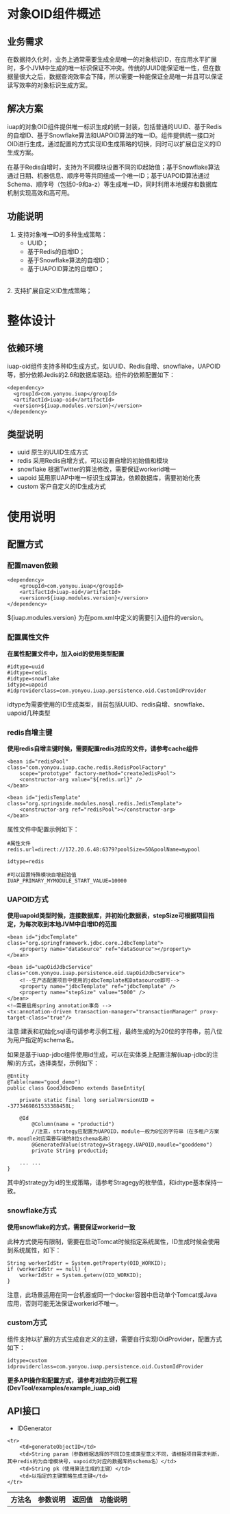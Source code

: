 # 对象OID组件概述 #

## 业务需求 ##

在数据持久化时，业务上通常需要生成全局唯一的对象标识ID，在应用水平扩展时，多个JVM中生成的唯一标识保证不冲突。传统的UUID能保证唯一性，但在数据量很大之后，数据查询效率会下降，所以需要一种能保证全局唯一并且可以保证读写效率的对象标识生成方案。

## 解决方案 ##

iuap的对象OID组件提供唯一标识生成的统一封装，包括普通的UUID、基于Redis的自增ID、基于Snowflake算法和UAPOID算法的唯一ID。组件提供统一接口对OID进行生成，通过配置的方式实现ID生成策略的切换，同时可以扩展自定义的ID生成方案。

在基于Redis自增时，支持为不同模块设置不同的ID起始值；基于Snowflake算法通过日期、机器信息、顺序号等共同组成一个唯一ID；基于UAPOID算法通过Schema、顺序号（包括0-9和a-z）等生成唯一ID，同时利用本地缓存和数据库机制实现高效和高可用。


## 功能说明 ##

1.	支持对象唯一ID的多种生成策略：
	- UUID；
	- 基于Redis的自增ID；
	- 基于Snowflake算法的自增ID；
	- 基于UAPOID算法的自增ID；
<br>
2.	支持扩展自定义ID生成策略；


# 整体设计 #

## 依赖环境 ##
iuap-oid组件支持多种ID生成方式，如UUID、Redis自增、snowflake，UAPOID等，部分依赖Jedis的2.6和数据库驱动。组件的依赖配置如下：

	<dependency>
	  <groupId>com.yonyou.iuap</groupId>
	  <artifactId>iuap-oid</artifactId>
	  <version>${iuap.modules.version}</version>
	</dependency>

## 类型说明 ##

- uuid 原生的UUID生成方式
- redis 采用Redis自增方式，可以设置自增的初始值和模块
- snowflake 根据Twitter的算法修改，需要保证workerid唯一
- uapoid 延用原UAP中唯一标识生成算法，依赖数据库，需要初始化表
- custom 客户自定义的ID生成方式

# 使用说明 #

## 配置方式 ##

### 配置maven依赖 ###
	<dependency>
		<groupId>com.yonyou.iuap</groupId>
		<artifactId>iuap-oid</artifactId>
		<version>${iuap.modules.version}</version>
	</dependency>

${iuap.modules.version} 为在pom.xml中定义的需要引入组件的version。

### 配置属性文件 ###

**在属性配置文件中，加入oid的使用类型配置**

	#idtype=uuid
	#idtype=redis
	#idtype=snowflake
	idtype=uapoid
	#idproviderclass=com.yonyou.iuap.persistence.oid.CustomIdProvider

idtype为需要使用的ID生成类型，目前包括UUID、redis自增、snowflake、uapoid几种类型

### redis自增主键 ###
**使用redis自增主键时候，需要配置redis对应的文件，请参考cache组件**

	<bean id="redisPool" class="com.yonyou.iuap.cache.redis.RedisPoolFactory"
		scope="prototype" factory-method="createJedisPool">
		<constructor-arg value="${redis.url}" />
	</bean>
	
	<bean id="jedisTemplate" class="org.springside.modules.nosql.redis.JedisTemplate">
		<constructor-arg ref="redisPool"></constructor-arg>
	</bean> 

属性文件中配置示例如下：

	#属性文件
	redis.url=direct://172.20.6.48:6379?poolSize=50&poolName=mypool

	idtype=redis

	#可以设置特殊模块自增起始值
	IUAP_PRIMARY_MYMODULE_START_VALUE=10000

### UAPOID方式 ###
**使用uapoid类型时候，连接数据库，并初始化数据表，stepSize可根据项目指定，为每次取到本地JVM中自增ID的范围**

 	<bean id="jdbcTemplate" class="org.springframework.jdbc.core.JdbcTemplate">
		<property name="dataSource" ref="dataSource"></property>
    </bean>	

    <bean id="uapOidJdbcService" class="com.yonyou.iuap.persistence.oid.UapOidJdbcService">
	    <!--生产态配置项目中使用的jdbcTemplate和Datasource即可-->
	    <property name="jdbcTemplate" ref="jdbcTemplate" />
	    <property name="stepSize" value="5000" />
    </bean>
	<!—需要启用spring annotation事务 -->
	<tx:annotation-driven transaction-manager="transactionManager" proxy-target-class="true"/>

注意:建表和初始化sql语句请参考示例工程，最终生成的为20位的字符串，前八位为用户指定的schema名。

如果是基于iuap-jdbc组件使用id生成，可以在实体类上配置注解(iuap-jdbc的注解)的方式，选择类型，示例如下：

	@Entity
	@Table(name="good_demo")
	public class GoodJdbcDemo extends BaseEntity{
	
		private static final long serialVersionUID = -3773469861533388458L;
	
		@Id
	    	@Column(name = "productid")
	    	//注意，strategy应配置为UAPOID，module一般为8位的字符串（在多租户方案中，moudle对应需要存储的8位schema名称）
	    	@GeneratedValue(strategy=Stragegy.UAPOID,moudle="gooddemo")
	    	private String productid;
	
		... ...
	}

其中的strategy为id的生成策略，请参考Stragegy的枚举值，和idtype基本保持一致。

### snowflake方式 ###

**使用snowflake的方式，需要保证workerid一致**

此种方式使用有限制，需要在启动Tomcat时候指定系统属性，ID生成时候会使用到系统属性，如下：

    String workerIdStr = System.getProperty(OID_WORKID);
    if (workerIdStr == null) {
    	workerIdStr = System.getenv(OID_WORKID);
    }
注意，此场景适用在同一台机器或同一个docker容器中启动单个Tomcat或Java应用，否则可能无法保证workerid不唯一。

### custom方式 ###

组件支持以扩展的方式生成自定义的主键，需要自行实现IOidProvider，配置方式如下：

	idtype=custom
	idproviderclass=com.yonyou.iuap.persistence.oid.CustomIdProvider

**更多API操作和配置方式，请参考对应的示例工程(DevTool/examples/example\_iuap\_oid)**

## API接口 ##

- IDGenerator

<table style="border-collapse:collapse">
	<tr>
		<th>方法名</th>
		<th>参数说明</th>
		<th>返回值</th>
		<th>功能说明</th>
	</tr>

	<tr>
		<td>generateObjectID</td>
		<td>String param（参数根据选择的不同ID生成类型意义不同，请根据项目需求判断，其中redis的为自增模块号，uapoid为对应的数据库的schema名）</td>
		<td>String pk（使用算法生成的主键）</td>
		<td>以指定的主键策略生成主键</td>
	</tr>

</table>



	
